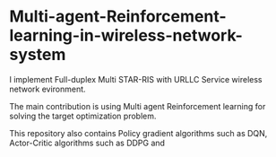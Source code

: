 # Multi-agent-Reinforcement-learning-in-wireless-network-system


I implement Full-duplex Multi STAR-RIS with URLLC Service wireless network evironment. 

The main contribution is using Multi agent Reinforcement learning for solving the target optimization problem.

This repository also contains Policy gradient algorithms such as DQN, Actor-Critic algorithms such as DDPG and 